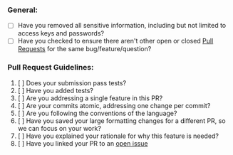 ### General:

* [ ] Have you removed all sensitive information, including but not limited to access keys and passwords?
* [ ] Have you checked to ensure there aren't other open or closed [Pull Requests](../../pulls) for the same bug/feature/question?

### Pull Request Guidelines:

1. [ ] Does your submission pass tests?
1. [ ] Have you added tests? 
1. [ ] Are you addressing a single feature in this PR? 
1. [ ] Are your commits atomic, addressing one change per commit?
1. [ ] Are you following the conventions of the language? 
1. [ ] Have you saved your large formatting changes for a different PR, so we can focus on your work?
1. [ ] Have you explained your rationale for why this feature is needed? 
1. [ ] Have you linked your PR to an [open issue](https://blog.github.com/2013-05-14-closing-issues-via-pull-requests/)

